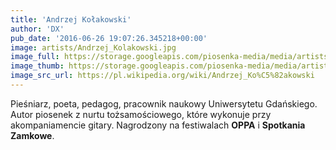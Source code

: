 ```yaml
---
title: 'Andrzej Kołakowski'
author: 'DX'
pub_date: '2016-06-26 19:07:26.345218+00:00'
image: artists/Andrzej_Kolakowski.jpg
image_full: https://storage.googleapis.com/piosenka-media/media/artists/Andrzej_Kolakowski.jpg
image_thumb: https://storage.googleapis.com/piosenka-media/media/artists/Andrzej_Kolakowski.jpg.0x300_q85_upscale.jpg
image_src_url: https://pl.wikipedia.org/wiki/Andrzej_Ko%C5%82akowski
---
```


Pieśniarz, poeta, pedagog, pracownik naukowy Uniwersytetu Gdańskiego. Autor piosenek z nurtu tożsamościowego, które wykonuje przy akompaniamencie gitary. Nagrodzony na festiwalach **OPPA** i **Spotkania Zamkowe**.